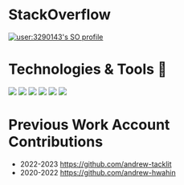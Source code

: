 # StackOverflow

[![user:3290143's SO profile](https://stackoverflow-readme-profile.johannchopin.fr/profile-small/3290143?theme=dark)](https://stackoverflow.com/users/3290143)

# Technologies & Tools 🔧 

![](https://img.shields.io/badge/Code-React-informational?style=flat&logo=react&logoColor=white&color=7cb34c)
![](https://img.shields.io/badge/Code-TypeScript-informational?style=flat&logo=typescript&logoColor=white&color=7cb34c)
![](https://img.shields.io/badge/Code-JavaScript-informational?style=flat&logo=javascript&logoColor=white&color=7cb34c)
![](https://img.shields.io/badge/Code-CSS-informational?style=flat&logoColor=white&color=7cb34c)
![](https://img.shields.io/badge/Code-HTML-informational?style=flat&logoColor=white&color=7cb34c)
![](https://img.shields.io/badge/Editor-Visual_Studio_Code-informational?style=flat&logo=visual-studio-code&logoColor=white&color=7cb34c)

# Previous Work Account Contributions

- 2022-2023 https://github.com/andrew-tacklit
- 2020-2022 https://github.com/andrew-hwahin

<!--
**andrewlamyw/andrewlamyw** is a ✨ _special_ ✨ repository because its `README.md` (this file) appears on your GitHub profile.

Here are some ideas to get you started:

- 🔭 I’m currently working on ...
- 🌱 I’m currently learning ...
- 👯 I’m looking to collaborate on ...
- 🤔 I’m looking for help with ...
- 💬 Ask me about ...
- 📫 How to reach me: ...
- 😄 Pronouns: ...
- ⚡ Fun fact: ...
-->
